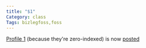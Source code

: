 ```yaml
---
title: "$1"
Category: class
Tags: bizlegfoss,foss
---
```


[Profile 1][proposal] (because they're zero-indexed) is now [posted][presentation]

[proposal]: {filename}/2015/03/12-profile-proposal-organization.md
[presentation]: http://msoucy.github.io/bizleg-profiles/profile1
